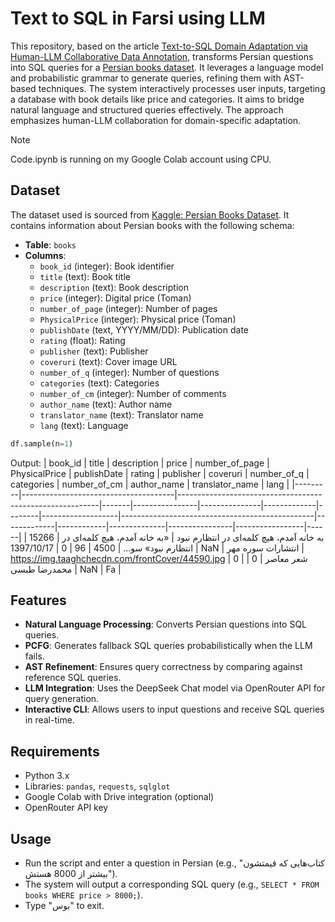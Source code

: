 # Text to SQL in Farsi using LLM

 This repository, based on the article [Text-to-SQL Domain Adaptation via Human-LLM Collaborative Data Annotation](https://dl.acm.org/doi/10.1145/3708359.3712083), transforms Persian questions into SQL queries for a [Persian books dataset](https://www.kaggle.com/datasets/saeedtqp/persian-books-dataset). It leverages a language model and probabilistic grammar to generate queries, refining them with AST-based techniques. The system interactively processes user inputs, targeting a database with book details like price and categories. It aims to bridge natural language and structured queries effectively. The approach emphasizes human-LLM collaboration for domain-specific adaptation.
> [!NOTE]
> Code.ipynb is running on my Google Colab account using CPU.

## Dataset
The dataset used is sourced from [Kaggle: Persian Books Dataset](https://www.kaggle.com/datasets/saeedtqp/persian-books-datasettaset). It contains information about Persian books with the following schema:
- **Table**: `books`
- **Columns**:
  - `book_id` (integer): Book identifier
  - `title` (text): Book title
  - `description` (text): Book description
  - `price` (integer): Digital price (Toman)
  - `number_of_page` (integer): Number of pages
  - `PhysicalPrice` (integer): Physical price (Toman)
  - `publishDate` (text, YYYY/MM/DD): Publication date
  - `rating` (float): Rating
  - `publisher` (text): Publisher
  - `coveruri` (text): Cover image URL
  - `number_of_q` (integer): Number of questions
  - `categories` (text): Categories
  - `number_of_cm` (integer): Number of comments
  - `author_name` (text): Author name
  - `translator_name` (text): Translator name
  - `lang` (text): Language
  
```python
df.sample(n=1)
```
Output:
| book_id | title                                | description                                              | price | number_of_page | PhysicalPrice | publishDate | rating | publisher          | coveruri                                       | number_of_q | categories | number_of_cm | author_name    | translator_name | lang |
|---------|--------------------------------------|----------------------------------------------------------|-------|----------------|---------------|-------------|--------|-------------------|------------------------------------------------|-------------|------------|--------------|----------------|-----------------|------|
| 15266   | به خانه آمدم، هیچ کلمه‌ای در انتظارم نبود | «به خانه آمدم، هیچ کلمه‌ای در انتظارم نبود» سو...       | 4500  | 96             | 0             | 1397/10/17  | NaN    | انتشارات سوره مهر | https://img.taaghchecdn.com/frontCover/44590.jpg | 0           | شعر معاصر  | 0            | محمدرضا طبسی   | NaN             | Fa   |
## Features
- **Natural Language Processing**: Converts Persian questions into SQL queries.
- **PCFG**: Generates fallback SQL queries probabilistically when the LLM fails.
- **AST Refinement**: Ensures query correctness by comparing against reference SQL queries.
- **LLM Integration**: Uses the DeepSeek Chat model via OpenRouter API for query generation.
- **Interactive CLI**: Allows users to input questions and receive SQL queries in real-time.

## Requirements
- Python 3.x
- Libraries: `pandas`, `requests`,  `sqlglot`
- Google Colab with Drive integration (optional)
- OpenRouter API key
  
## Usage
- Run the script and enter a question in Persian (e.g., "کتاب‌هایی که قیمتشون بیشتر از 8000 هستش").
- The system will output a corresponding SQL query (e.g., `SELECT * FROM books WHERE price > 8000;`).
- Type "بوس" to exit.
